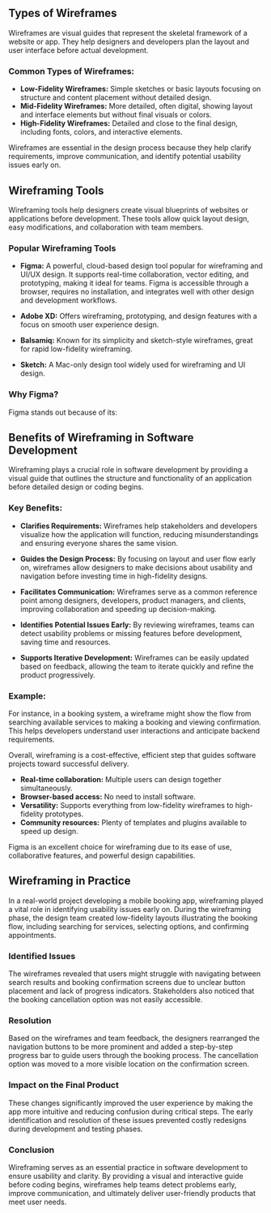 ## Types of Wireframes

Wireframes are visual guides that represent the skeletal framework of a website or app. They help designers and developers plan the layout and user interface before actual development.

### Common Types of Wireframes:

- **Low-Fidelity Wireframes:** Simple sketches or basic layouts focusing on structure and content placement without detailed design.
- **Mid-Fidelity Wireframes:** More detailed, often digital, showing layout and interface elements but without final visuals or colors.
- **High-Fidelity Wireframes:** Detailed and close to the final design, including fonts, colors, and interactive elements.

Wireframes are essential in the design process because they help clarify requirements, improve communication, and identify potential usability issues early on.

## Wireframing Tools

Wireframing tools help designers create visual blueprints of websites or applications before development. These tools allow quick layout design, easy modifications, and collaboration with team members.

### Popular Wireframing Tools

- **Figma:** A powerful, cloud-based design tool popular for wireframing and UI/UX design. It supports real-time collaboration, vector editing, and prototyping, making it ideal for teams. Figma is accessible through a browser, requires no installation, and integrates well with other design and development workflows.

- **Adobe XD:** Offers wireframing, prototyping, and design features with a focus on smooth user experience design.

- **Balsamiq:** Known for its simplicity and sketch-style wireframes, great for rapid low-fidelity wireframing.

- **Sketch:** A Mac-only design tool widely used for wireframing and UI design.

### Why Figma?

Figma stands out because of its:

## Benefits of Wireframing in Software Development

Wireframing plays a crucial role in software development by providing a visual guide that outlines the structure and functionality of an application before detailed design or coding begins.

### Key Benefits:

- **Clarifies Requirements:** Wireframes help stakeholders and developers visualize how the application will function, reducing misunderstandings and ensuring everyone shares the same vision.

- **Guides the Design Process:** By focusing on layout and user flow early on, wireframes allow designers to make decisions about usability and navigation before investing time in high-fidelity designs.

- **Facilitates Communication:** Wireframes serve as a common reference point among designers, developers, product managers, and clients, improving collaboration and speeding up decision-making.

- **Identifies Potential Issues Early:** By reviewing wireframes, teams can detect usability problems or missing features before development, saving time and resources.

- **Supports Iterative Development:** Wireframes can be easily updated based on feedback, allowing the team to iterate quickly and refine the product progressively.

### Example:

For instance, in a booking system, a wireframe might show the flow from searching available services to making a booking and viewing confirmation. This helps developers understand user interactions and anticipate backend requirements.

Overall, wireframing is a cost-effective, efficient step that guides software projects toward successful delivery.

- **Real-time collaboration:** Multiple users can design together simultaneously.
- **Browser-based access:** No need to install software.
- **Versatility:** Supports everything from low-fidelity wireframes to high-fidelity prototypes.
- **Community resources:** Plenty of templates and plugins available to speed up design.

Figma is an excellent choice for wireframing due to its ease of use, collaborative features, and powerful design capabilities.

## Wireframing in Practice

In a real-world project developing a mobile booking app, wireframing played a vital role in identifying usability issues early on. During the wireframing phase, the design team created low-fidelity layouts illustrating the booking flow, including searching for services, selecting options, and confirming appointments.

### Identified Issues

The wireframes revealed that users might struggle with navigating between search results and booking confirmation screens due to unclear button placement and lack of progress indicators. Stakeholders also noticed that the booking cancellation option was not easily accessible.

### Resolution

Based on the wireframes and team feedback, the designers rearranged the navigation buttons to be more prominent and added a step-by-step progress bar to guide users through the booking process. The cancellation option was moved to a more visible location on the confirmation screen.

### Impact on the Final Product

These changes significantly improved the user experience by making the app more intuitive and reducing confusion during critical steps. The early identification and resolution of these issues prevented costly redesigns during development and testing phases.

### Conclusion

Wireframing serves as an essential practice in software development to ensure usability and clarity. By providing a visual and interactive guide before coding begins, wireframes help teams detect problems early, improve communication, and ultimately deliver user-friendly products that meet user needs.

